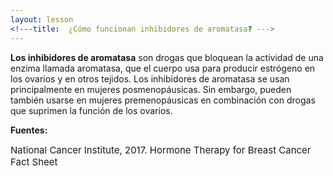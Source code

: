 ```yaml
---
layout: lesson
<!---title:  ¿Cómo funcionan inhibidores de aromatasa? --->
---
```


**Los inhibidores de aromatasa** son drogas que bloquean la actividad de una enzima llamada aromatasa, que el cuerpo usa para producir estrógeno en los ovarios y en otros tejidos. Los inhibidores de aromatasa se usan principalmente en mujeres posmenopáusicas. Sin embargo, pueden también usarse en mujeres premenopáusicas en combinación con drogas que suprimen la función de los ovarios.

**Fuentes:**

<span style="font-size:15px;">National Cancer Institute, 2017. Hormone Therapy for Breast Cancer Fact Sheet</span>
